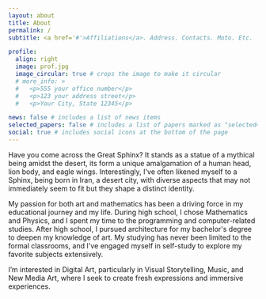 ```yaml
---
layout: about
title: About
permalink: /
subtitle: <a href='#'>Affiliations</a>. Address. Contacts. Moto. Etc.

profile:
  align: right
  image: prof.jpg
  image_circular: true # crops the image to make it circular
  # more_info: >
  #   <p>555 your office number</p>
  #   <p>123 your address street</p>
  #   <p>Your City, State 12345</p>

news: false # includes a list of news items
selected_papers: false # includes a list of papers marked as "selected={true}"
social: true # includes social icons at the bottom of the page
---
```


Have you come across the Great Sphinx? It stands as a statue of a mythical being amidst the desert, its form a unique amalgamation of a human head, lion body, and eagle wings. Interestingly, I've often likened myself to a Sphinx, being born in Iran, a desert city, with diverse aspects that may not immediately seem to fit but they shape a distinct identity.


My passion for both art and mathematics has been a driving force in my educational journey and my life. During high school, I chose Mathematics and Physics, and I spent my time  to the  programming and computer-related studies. After  high school, I pursued architecture for my bachelor's degree to deepen my knowledge of art. My studying has never been limited to the formal classrooms, and I've engaged myself in self-study to explore my favorite subjects extensively.

I’m interested in Digital Art, particularly in Visual Storytelling, Music, and New Media Art, where I seek to create fresh expressions and immersive experiences.
